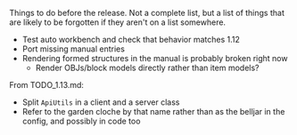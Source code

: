 Things to do before the release. Not a complete list, but a list of things that are likely to be forgotten if they aren't on a list somewhere.
 - Test auto workbench and check that behavior matches 1.12
 - Port missing manual entries
 - Rendering formed structures in the manual is probably broken right now
   - Render OBJs/block models directly rather than item models?
 
From TODO_1.13.md:
 - Split `ApiUtils` in a client and a server class
 - Refer to the garden cloche by that name rather than as the belljar in the config, and possibly in code too
